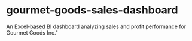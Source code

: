 # gourmet-goods-sales-dashboard
An Excel-based BI dashboard analyzing sales and profit performance for Gourmet Goods Inc."
